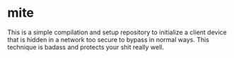 # mite
This is a simple compilation and setup repository to initialize a client device that is hidden in a network too secure to bypass in normal ways. This technique is badass and protects your shit really well.

